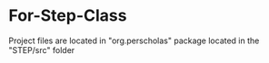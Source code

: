 # For-Step-Class
Project files are located in "org.perscholas" package located in the "STEP/src" folder 
